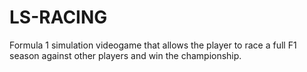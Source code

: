 # LS-RACING
Formula 1 simulation videogame that allows the player to race a full F1 season against other players and win the championship.
